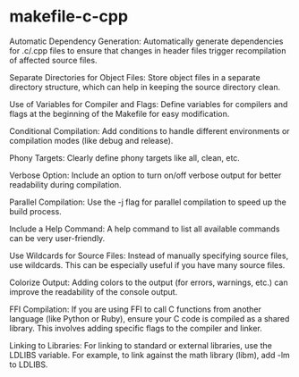 # makefile-c-cpp
Automatic Dependency Generation: Automatically generate dependencies for .c/.cpp files to ensure that changes in header files trigger recompilation of affected source files.

Separate Directories for Object Files: Store object files in a separate directory structure, which can help in keeping the source directory clean.

Use of Variables for Compiler and Flags: Define variables for compilers and flags at the beginning of the Makefile for easy modification.

Conditional Compilation: Add conditions to handle different environments or compilation modes (like debug and release).

Phony Targets: Clearly define phony targets like all, clean, etc.

Verbose Option: Include an option to turn on/off verbose output for better readability during compilation.

Parallel Compilation: Use the -j flag for parallel compilation to speed up the build process.

Include a Help Command: A help command to list all available commands can be very user-friendly.

Use Wildcards for Source Files: Instead of manually specifying source files, use wildcards. This can be especially useful if you have many source files.

Colorize Output: Adding colors to the output (for errors, warnings, etc.) can improve the readability of the console output.

FFI Compilation: If you are using FFI to call C functions from another language (like Python or Ruby), ensure your C code is compiled as a shared library. This involves adding specific flags to the compiler and linker.

Linking to Libraries: For linking to standard or external libraries, use the LDLIBS variable. For example, to link against the math library (libm), add -lm to LDLIBS.

